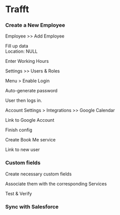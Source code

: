 # Trafft







### Create a New Employee

Employee >> Add Employee

Fill up data\
Location: NULL

Enter Working Hours



Settings >> Users & Roles

Menu > Enable Login

Auto-generate password





User then logs in.

Account Settings > Integrations >> Google Calendar

Link to Google Account

Finish config



Create Book Me service

Link to new user





### Custom fields

Create necessary custom fields

Associate them with the corresponding Services







Test & Verify







### Sync with Salesforce











